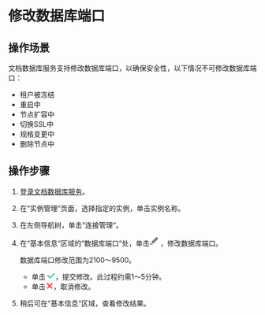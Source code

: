 # 修改数据库端口<a name="zh-cn_topic_change_database_port"></a>

## 操作场景<a name="section4282820218710"></a>

文档数据库服务支持修改数据库端口，以确保安全性，以下情况不可修改数据库端口：

-   租户被冻结
-   重启中
-   节点扩容中
-   切换SSL中
-   规格变更中
-   删除节点中

## 操作步骤<a name="zh-cn_topic_0049044698_section45421719172826"></a>

1.  [登录文档数据库服务](https://support.huaweicloud.com/qs-dds/dds_02_0043.html)。
2.  在“实例管理“页面，选择指定的实例，单击实例名称。
3.  在左侧导航树，单击“连接管理“。
4.  在“基本信息“区域的“数据库端口“处，单击![](figures/icon-edit.png)，修改数据库端口。

    数据库端口修改范围为2100～9500。

    -   单击![](figures/icon-yes.png)，提交修改。此过程约需1～5分钟。
    -   单击![](figures/icon-no.png)，取消修改。

5.  稍后可在“基本信息“区域，查看修改结果。

